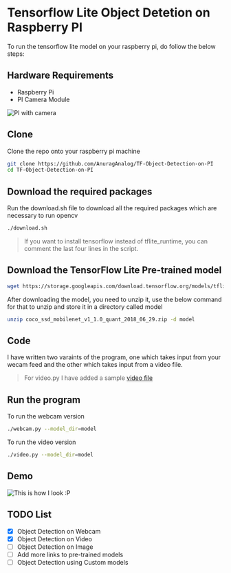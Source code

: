 # Tensorflow Lite Object Detetion on Raspberry PI

To run the tensorflow lite model on your raspberry pi, do follow the below steps:

## Hardware Requirements

* Raspberry Pi
* PI Camera Module

![PI with camera](./pi-with-camera.jpg)

## Clone

Clone the repo onto your raspberry pi machine

```bash
git clone https://github.com/AnuragAnalog/TF-Object-Detection-on-PI
cd TF-Object-Detection-on-PI
```

## Download the required packages

Run the download.sh file to download all the required packages which are necessary to run opencv

```bash
./download.sh
```

> If you want to install tensorflow instead of tflite_runtime, you can comment the last four lines in the script.

## Download the TensorFlow Lite Pre-trained model

```bash
wget https://storage.googleapis.com/download.tensorflow.org/models/tflite/coco_ssd_mobilenet_v1_1.0_quant_2018_06_29.zip
```

After downloading the model, you need to unzip it, use the below command for that to unzip and store it in a directory called model

```bash
unzip coco_ssd_mobilenet_v1_1.0_quant_2018_06_29.zip -d model
```

## Code

I have written two varaints of the program, one which takes input from your wecam feed and the other which takes input from a video file.

> For video.py I have added a sample [video file](https://www.indiavideo.org/)

## Run the program

To run the webcam version

```bash
./webcam.py --model_dir=model
```

To run the video version

```bash
./video.py --model_dir=model
```

## Demo

![This is how I look :P](./preview.png)

## TODO List

- [x] Object Detection on Webcam
- [x] Object Detection on Video
- [ ] Object Detection on Image
- [ ] Add more links to pre-trained models
- [ ] Object Detection using Custom models
